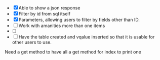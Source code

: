 - [x] Able to show a json response
- [x] Filter by id from sql itself
- [x] Parameters, allowing users to filter by fields other than ID.
- [ ] Work with amanities more than one items
- [ ]
- [ ] Have the table created and vqalue inserted so that it is usable for other users to use.

Need a get method to have all
a get method for index to print one
